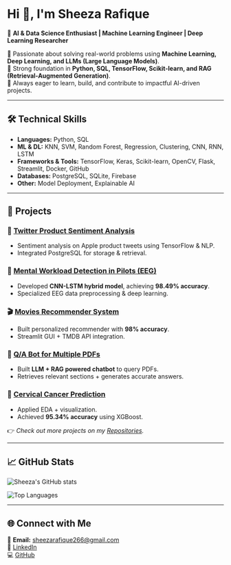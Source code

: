 # Hi 👋, I'm Sheeza Rafique  

🚀 **AI & Data Science Enthusiast | Machine Learning Engineer | Deep Learning Researcher**  

🔹 Passionate about solving real-world problems using **Machine Learning, Deep Learning, and LLMs (Large Language Models)**.  
🔹 Strong foundation in **Python, SQL, TensorFlow, Scikit-learn, and RAG (Retrieval-Augmented Generation)**.  
🔹 Always eager to learn, build, and contribute to impactful AI-driven projects.  

---

## 🛠️ Technical Skills
- **Languages:** Python, SQL  
- **ML & DL:** KNN, SVM, Random Forest, Regression, Clustering, CNN, RNN, LSTM  
- **Frameworks & Tools:** TensorFlow, Keras, Scikit-learn, OpenCV, Flask, Streamlit, Docker, GitHub  
- **Databases:** PostgreSQL, SQLite, Firebase  
- **Other:** Model Deployment, Explainable AI  

---

## 📌 Projects  

### 📝 [Twitter Product Sentiment Analysis](#)  
- Sentiment analysis on Apple product tweets using TensorFlow & NLP.  
- Integrated PostgreSQL for storage & retrieval.  

### 🧠 [Mental Workload Detection in Pilots (EEG)](#)  
- Developed **CNN-LSTM hybrid model**, achieving **98.49% accuracy**.  
- Specialized EEG data preprocessing & deep learning.  

### 🎬 [Movies Recommender System](#)  
- Built personalized recommender with **98% accuracy**.  
- Streamlit GUI + TMDB API integration.  

### 📄 [Q/A Bot for Multiple PDFs](#)  
- Built **LLM + RAG powered chatbot** to query PDFs.  
- Retrieves relevant sections + generates accurate answers.  

### 🧪 [Cervical Cancer Prediction](#)  
- Applied EDA + visualization.  
- Achieved **95.34% accuracy** using XGBoost.  

👉 *Check out more projects on my [Repositories](https://github.com/Sheeza-Sheeza?tab=repositories).*  

---

## 📈 GitHub Stats
![Sheeza's GitHub stats](https://github-readme-stats.vercel.app/api?username=Sheeza-Sheeza&show_icons=true&theme=radical)  

![Top Languages](https://github-readme-stats.vercel.app/api/top-langs/?username=Sheeza-Sheeza&layout=compact&theme=radical)  

---

## 🌐 Connect with Me
📧 **Email:** sheezarafique266@gmail.com  
💼 [LinkedIn](https://linkedin.com/in/sheezarafique672010238)  
💻 [GitHub](https://github.com/Sheeza-Sheeza)  
